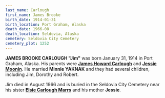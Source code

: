 ```yaml
---
last_name: Carlough
first_name: James Brooke
birth_date: 1914-01-31
birth_location: Port Graham, Alaska
death_date: 1966-08
death_location: Seldovia, Alaska
cemetery: Seldovia City Cemetery
cemetery_plot: 1252
---
```


**JAMES BROOKE CARLOUGH "Jim"** was born January 31, 1914 in Port Graham, Alaska. His parents were [**James Howard Carlough**](../_families/Carlough_Family.md) and [**Jessie Moonin**](./Barnhardt_Jessie_Moonin.md). He married **Minnie YAKNAK** and they had several children, including Jim, Dorothy and Robert. 

Jim died in August 1966 and is buried in the Seldovia City Cemetery near his sister [**Elsie Carlough Marrs**](./Marrs_Elsie_Catherine_Carlough.md) and his mother **Jessie**.
